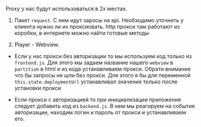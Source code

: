 Proxy у нас будут использоваться в 2х местах.

1. Пакет `request`. С ним идут заросы на api. Необходимо уточнить у клиента нужно ли их проксиовать.
http прокси там работают из коробки, в интернете можно найти готовые методы

2. Player - Webview.

- Если у нас прокси без авторизации то мы используем код только из `frontend.js`.
Для этого мы задаем название нашего `webview` в `partition` в html и из кода устанавливаем прокси.
Обрати внимание что бы запросы не шли без прокси.
Для этого я бы для переменной `this.state.deploymentUrl` устанавливал значение только после установки прокси

- Если прокси с авторизацией то при инициализации приложения следует добавить код из `backend.js`.
В нем мы реагируем на событие авторизации, находим логин и пароль от прокси и устанавливаем его.
